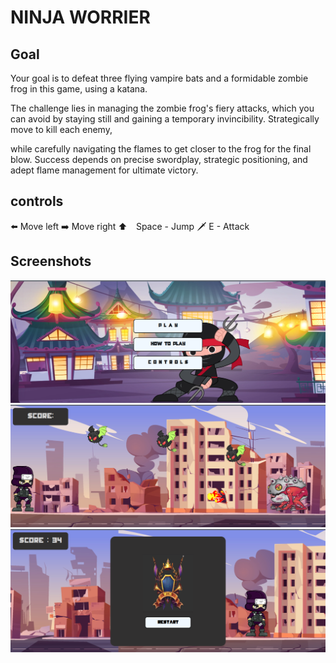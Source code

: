 # NINJA WORRIER 

## Goal
Your goal is to defeat three flying vampire bats and a formidable zombie frog in this game, using a katana. 

The challenge lies in managing the zombie frog's fiery attacks, which you can avoid by staying still and gaining a temporary invincibility. 
Strategically move to kill each enemy, 

while carefully navigating the flames to get closer to the frog for the final blow. Success depends on precise swordplay, strategic positioning, and adept flame management for ultimate victory.

## controls
⬅️ Move left
➡️ Move right
⬆️ ⠀Space - Jump
🗡️ E - Attack

## Screenshots
![Title Screen](https://github.com/RayanJay15/2d-mini-game/blob/main/Screen%20Shots/Screenshot%20from%202023-12-14%2009-15-26.png)
![Game play](https://github.com/RayanJay15/2d-mini-game/blob/main/Screen%20Shots/Screenshot%20from%202023-12-14%2009-15-51.png)
![Win Game](https://github.com/RayanJay15/2d-mini-game/blob/main/Screen%20Shots/Screenshot%20from%202023-12-14%2009-16-36.png)
